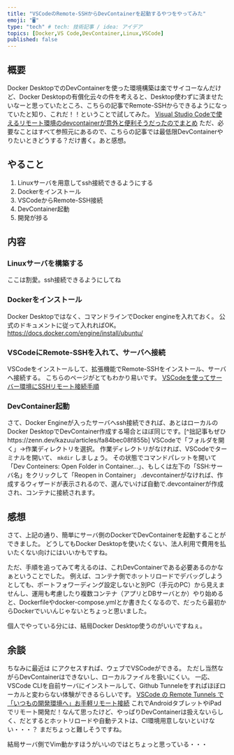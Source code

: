 ```yaml
---
title: "VSCodeのRemote-SSHからDevContainerを起動するやつをやってみた"
emoji: "🖥️"
type: "tech" # tech: 技術記事 / idea: アイデア
topics: [Docker,VS Code,DevContainer,Linux,VSCode]
published: false
---
```


## 概要
Docker DesktopでのDevContainerを使った環境構築は楽でサイコーなんだけど、Docker Desktopの有償化云々の件を考えると、Desktop使わずに済ませたいなーと思っていたところ、こちらの記事でRemote-SSHからできるようになっていたと知り、これだ！！ということで試してみた。
[Visual Studio Codeで使えるリモート環境のdevcontainerが意外と便利そうだったのでまとめ](https://zenn.dev/bells17/articles/remote-ssh-devcontainer)
ただ、必要なことはすべて参照元にあるので、こちらの記事では最低限DevContainerやりたいときどうする？だけ書く。あと感想。

## やること
1. Linuxサーバを用意してssh接続できるようにする
1. Dockerをインストール
1. VSCodeからRemote-SSH接続
1. DevContainer起動
1. 開発が捗る

## 内容

### Linuxサーバを構築する
ここは割愛。ssh接続できるようにしてね

### Dockerをインストール
Docker Desktopではなく、コマンドラインでDocker engineを入れておく。
公式のドキュメントに従って入れればOK。
https://docs.docker.com/engine/install/ubuntu/

### VSCodeにRemote-SSHを入れて、サーバへ接続
VSCodeをインストールして、拡張機能でRemote-SSHをインストール、サーバへ接続する。
こちらのページがとてもわかり易いです。
[VSCodeを使ってサーバー環境にSSHリモート接続手順](https://blog.masuyoshi.com/vscode%E3%82%92%E4%BD%BF%E3%81%A3%E3%81%A6%E3%82%B5%E3%83%BC%E3%83%90%E3%83%BC%E7%92%B0%E5%A2%83%E3%81%ABssh%E3%83%AA%E3%83%A2%E3%83%BC%E3%83%88%E6%8E%A5%E7%B6%9A%E6%89%8B%E9%A0%86/)

### DevContainer起動
さて、Docker Engineが入ったサーバへssh接続できれば、あとはローカルのDocker DesktopでDevContainer作成する場合とほぼ同じです。[^拙記事もぜひhttps://zenn.dev/kazuu/articles/fa84bec08f855b]
VSCodeで「フォルダを開く」→作業ディレクトリを選択。
作業ディレクトリがなければ、VSCodeでターミナルを開いて、 `mkdir` しましょう。
その状態でコマンドパレットを開いて「Dev Conteiners: Open Folder in Container...」、もしくは左下の「SSH:サーバ名」をクリックして「Reopen in Container」
.devcontainerがなければ、作成するウィザードが表示されるので、選んでいけば自動で.devcontainerが作成され、コンテナに接続されます。

## 感想
さて、上記の通り、簡単にサーバ側のDockerでDevContainerを起動することができました。
どうしてもDocker Desktopを使いたくない、法人利用で費用を払いたくない向けにはいいかもですね。

ただ、手順を追ってみて考えるのは、これDevContainerである必要あるのかなぁということでした。
例えば、コンテナ側でホットリロードでデバッグしようとしても、ポートフォワーディング設定しないと別PC（手元のPC）から見えませんし、運用も考慮したり複数コンテナ（アプリとDBサーバとか）やり始めると、Dockerfileやdocker-compose.ymlとか書きたくなるので、だったら最初からDockerでいいんじゃないとちょっと思いました。

個人でやっている分には、結局Docker Desktop使うのがいいですねぇ。

## 余談
ちなみに最近は [](https://vscode.dev) にアクセスすれば、ウェブでVSCodeができる。
ただし当然ながらDevContainerはできないし、ローカルファイルを扱いにくい。
一応、VSCode CLIを自前サーバにインストールして、Github Tunneleをすればほぼローカルと変わらない体験ができるらしいです。
[VSCode の Remote Tunnels で「いつもの開発環境へ」お手軽リモート接続](https://zenn.dev/hankei6km/articles/connect-my-machine-via-vscode-remote-tunne)
これでAndroidタブレットやiPadでリモート開発だ！なんて思ったけど、やっぱりDevContainerは扱えないらしく、だとするとホットリロードや自動テストは、CI環境用意しないといけない・・・？
まだちょっと難しそうですね。

結局サーバ側でVim動かすほうがいいのではとちょっと思っている・・・